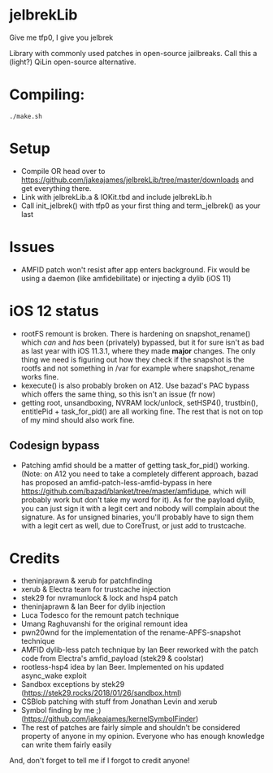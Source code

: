 # jelbrekLib
Give me tfp0, I give you jelbrek

Library with commonly used patches in open-source jailbreaks. Call this a (light?) QiLin open-source alternative.

# Compiling:

    ./make.sh
    
# Setup

- Compile OR head over to https://github.com/jakeajames/jelbrekLib/tree/master/downloads and get everything there. 
- Link with jelbrekLib.a & IOKit.tbd and include jelbrekLib.h
- Call init_jelbrek() with tfp0 as your first thing and term_jelbrek() as your last

# Issues
- AMFID patch won't resist after app enters background. Fix would be using a daemon (like amfidebilitate) or injecting a dylib (iOS 11)

# iOS 12 status
- rootFS remount is broken. There is hardening on snapshot_rename() which *can* and *has* been (privately) bypassed, but it for sure isn't as bad as last year with iOS 11.3.1, where they made **major** changes. The only thing we need is figuring out how they check if the snapshot is the rootfs and not something in /var for example where snapshot_rename works fine.
- kexecute() is also probably broken on A12. Use bazad's PAC bypass which offers the same thing, so this isn't an issue (fr now)
- getting root, unsandboxing, NVRAM lock/unlock, setHSP4(), trustbin(), entitlePid + task_for_pid() are all working fine. The rest that is not on top of my mind should also work fine.

## Codesign bypass
- Patching amfid should be a matter of getting task_for_pid() working. (Note: on A12 you need to take a completely different approach, bazad has proposed an amfid-patch-less-amfid-bypass in here https://github.com/bazad/blanket/tree/master/amfidupe, which will probably work but don't take my word for it). As for the payload dylib, you can just sign it with a legit cert and nobody will complain about the signature. As for unsigned binaries, you'll probably have to sign them with a legit cert as well, due to CoreTrust, or just add to trustcache.

# Credits

- theninjaprawn & xerub for patchfinding
- xerub & Electra team for trustcache injection
- stek29 for nvramunlock & lock and hsp4 patch
- theninjaprawn & Ian Beer for dylib injection
- Luca Todesco for the remount patch technique
- Umang Raghuvanshi for the original remount idea
- pwn20wnd for the implementation of the rename-APFS-snapshot technique
- AMFID dylib-less patch technique by Ian Beer reworked with the patch code from Electra's amfid_payload (stek29 & coolstar)
- rootless-hsp4 idea by Ian Beer. Implemented on his updated async_wake exploit
- Sandbox exceptions by stek29 (https://stek29.rocks/2018/01/26/sandbox.html)
- CSBlob patching with stuff from Jonathan Levin and xerub
- Symbol finding by me ;) (https://github.com/jakeajames/kernelSymbolFinder)
- The rest of patches are fairly simple and shouldn't be considered property of anyone in my opinion. Everyone who has enough knowledge can write them fairly easily

And, don't forget to tell me if I forgot to credit anyone!
